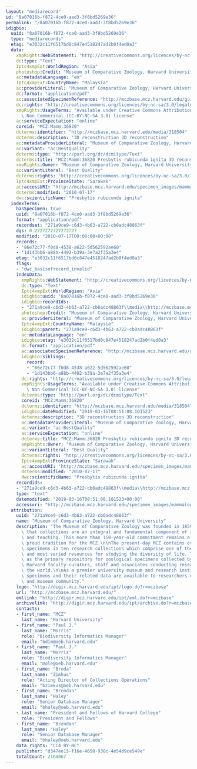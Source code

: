 ```yaml
---
layout: "mediarecord"
id: "8a07016b-f872-4ce0-aad3-3f8bd5269e36"
permalink: "/8a07016b-f872-4ce0-aad3-3f8bd5269e36"
idigbio:
  uuid: "8a07016b-f872-4ce0-aad3-3f8bd5269e36"
  type: "mediarecords"
  etag: "e3032c11f6517bd0c847e4518247ad2b0f4ed0a3"
  data:
    xmpRights:WebStatement: "http://creativecommons.org/licences/by-nc-sa/3.0/"
    dc:type: "Text"
    Iptc4xmpExt:WorldRegion: "Asia"
    photoshop:Credit: "Museum of Comparative Zoology, Harvard University"
    ac:metadataLanguage: "en"
    Iptc4xmpExt:CountryName: "Malaysia"
    ac:providerLiteral: "Museum of Comparative Zoology, Harvard University"
    dc:format: "application/pdf"
    ac:associatedSpecimenReference: "http://mczbase.mcz.harvard.edu/guid/MCZ:Mamm:36820"
    dc:rights: "http://creativecommons.org/licences/by-nc-sa/3.0/legalcode"
    xmpRights:UsageTerms: "Available under Creative Commons Attribution Share Alike\
      \ Non Commerical (CC-BY-NC-SA 3.0) license"
    ac:serviceExpectation: "online"
    coreid: "MCZ:Mamm:36820"
    dcterms:identifier: "http://mczbase.mcz.harvard.edu/media/318504"
    dcterms:description: "3D reconstruction 3D reconstruction"
    ac:metadataProviderLiteral: "Museum of Comparative Zoology, Harvard University"
    ac:variant: "ac:BestQuality"
    dcterms:type: "http://purl.org/dc/dcmitype/Text"
    dcterms:title: "MCZ:Mamm:36820 Presbytis rubicunda ignita 3D reconstruction"
    xmpRights:Owner: "Museum of Comparative Zoology, Harvard University"
    ac:variantLiteral: "Best Quality"
    dcterms:rights: "http://creativecommons.org/licences/by-nc-sa/3.0/legalcode"
    Iptc4xmpExt:ProvinceState: "Sarawak"
    ac:accessURI: "http://mczbase.mcz.harvard.edu/specimen_images/mammalogy/ct_data/deliverable/MCZ36820_Presbytis_rubicunda_3D.pdf"
    dcterms:modified: "2010-07-17"
    dwc:scientificName: "Presbytis rubicunda ignita"
  indexTerms:
    hasSpecimen: true
    uuid: "8a07016b-f872-4ce0-aad3-3f8bd5269e36"
    format: "application/pdf"
    recordset: "271a9ce9-c6d3-4b63-a722-cb0adc48863f"
    dqs: 0.2727272727272727
    modified: "2010-07-17T00:00:00+00:00"
    records:
    - "86e72c77-f0d8-4538-a622-5d562592ae60"
    - "1d143bb6-a88b-4492-b39a-3e7a2f35a3e4"
    etag: "e3032c11f6517bd0c847e4518247ad2b0f4ed0a3"
    flags:
    - "dwc_basisofrecord_invalid"
    indexData:
      xmpRights:WebStatement: "http://creativecommons.org/licences/by-nc-sa/3.0/"
      dc:type: "Text"
      Iptc4xmpExt:WorldRegion: "Asia"
      idigbio:uuid: "8a07016b-f872-4ce0-aad3-3f8bd5269e36"
      idigbio:recordIds:
      - "271a9ce9-c6d3-4b63-a722-cb0adc48863f\\media\\http://mczbase.mcz.harvard.edu/media/318504"
      photoshop:Credit: "Museum of Comparative Zoology, Harvard University"
      ac:providerLiteral: "Museum of Comparative Zoology, Harvard University"
      Iptc4xmpExt:CountryName: "Malaysia"
      idigbio:parent: "271a9ce9-c6d3-4b63-a722-cb0adc48863f"
      ac:metadataLanguage: "en"
      idigbio:etag: "e3032c11f6517bd0c847e4518247ad2b0f4ed0a3"
      dc:format: "application/pdf"
      ac:associatedSpecimenReference: "http://mczbase.mcz.harvard.edu/guid/MCZ:Mamm:36820"
      idigbio:siblings:
        record:
        - "86e72c77-f0d8-4538-a622-5d562592ae60"
        - "1d143bb6-a88b-4492-b39a-3e7a2f35a3e4"
      dc:rights: "http://creativecommons.org/licences/by-nc-sa/3.0/legalcode"
      xmpRights:UsageTerms: "Available under Creative Commons Attribution Share Alike\
        \ Non Commerical (CC-BY-NC-SA 3.0) license"
      dcterms:type: "http://purl.org/dc/dcmitype/Text"
      coreid: "MCZ:Mamm:36820"
      dcterms:identifier: "http://mczbase.mcz.harvard.edu/media/318504"
      idigbio:dateModified: "2019-03-16T08:51:08.101523"
      dcterms:description: "3D reconstruction 3D reconstruction"
      ac:metadataProviderLiteral: "Museum of Comparative Zoology, Harvard University"
      ac:variant: "ac:BestQuality"
      ac:serviceExpectation: "online"
      dcterms:title: "MCZ:Mamm:36820 Presbytis rubicunda ignita 3D reconstruction"
      xmpRights:Owner: "Museum of Comparative Zoology, Harvard University"
      ac:variantLiteral: "Best Quality"
      dcterms:rights: "http://creativecommons.org/licences/by-nc-sa/3.0/legalcode"
      Iptc4xmpExt:ProvinceState: "Sarawak"
      ac:accessURI: "http://mczbase.mcz.harvard.edu/specimen_images/mammalogy/ct_data/deliverable/MCZ36820_Presbytis_rubicunda_3D.pdf"
      dcterms:modified: "2010-07-17"
      dwc:scientificName: "Presbytis rubicunda ignita"
    recordids:
    - "271a9ce9-c6d3-4b63-a722-cb0adc48863f\\media\\http://mczbase.mcz.harvard.edu/media/318504"
    type: "text"
    datemodified: "2019-03-16T08:51:08.101523+00:00"
    accessuri: "http://mczbase.mcz.harvard.edu/specimen_images/mammalogy/ct_data/deliverable/MCZ36820_Presbytis_rubicunda_3D.pdf"
  attribution:
    uuid: "271a9ce9-c6d3-4b63-a722-cb0adc48863f"
    name: "Museum of Comparative Zoology, Harvard University"
    description: "The Museum of Comparative Zoology was founded in 1859 on the concept\
      \ that collections are an integral and fundamental component of zoological research\
      \ and teaching. This more than 150-year-old commitment remains a strong and\
      \ proud tradition for the MCZ.\n\nThe present-day MCZ contains over 21-million\
      \ specimens in ten research collections which comprise one of the world's richest\
      \ and most varied resources for studying the diversity of life. The museum serves\
      \ as the primary repository for zoological specimens collected by past and present\
      \ Harvard faculty-curators, staff and associates conducting research around\
      \ the world.\n\nAs a premier university museum and research institution, the\
      \ specimens and their related data are available to researchers of the scientific\
      \ and museum community."
    logo: "http://digir.mcz.harvard.edu/ipt/logo.do?r=mczbase"
    url: "http://mczbase.mcz.harvard.edu/"
    emllink: "http://digir.mcz.harvard.edu/ipt/eml.do?r=mczbase"
    archivelink: "http://digir.mcz.harvard.edu/ipt/archive.do?r=mczbase"
    contacts:
    - first_name: "MCZ"
      last_name: "Harvard University"
    - first_name: "Paul J."
      last_name: "Morris"
      role: "Biodiversity Informatics Manager"
      email: "bdim@oeb.harvard.edu"
    - first_name: "Paul J."
      last_name: "Morris"
      role: "Biodiversity Informatics Manager"
      email: "mole@oeb.harvard.edu"
    - first_name: "Breda"
      last_name: "Zimkus"
      role: "Acting Director of Collections Operations"
      email: "bzimkus@oeb.harvard.edu"
    - first_name: "Brendan"
      last_name: "Haley"
      role: "Senior Database Manager"
      email: "bhaley@oeb.harvard.edu"
    - last_name: "President and Fellows of Harvard College"
      role: "President and Fellows"
    - first_name: "Brendan"
      last_name: "Haley"
      role: "Senior Database Manager"
      email: "bhaley@oeb.harvard.edu"
    data_rights: "CC4 BY-NC"
    publisher: "d347ee15-f16e-4650-930c-4e54d9ce549e"
    totalCount: 2164667
---
```

